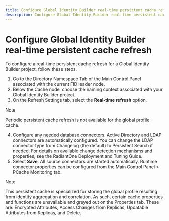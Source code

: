 ```yaml
---
title: Configure Global Identity Builder real-time persistent cache refresh
description: Configure Global Identity Builder real-time persistent cache refresh
---
```


# Configure Global Identity Builder real-time persistent cache refresh

To configure a real-time persistent cache refresh for a Global Identity Builder project, follow these steps.

1. Go to the Directory Namespace Tab of the Main Control Panel associated with the current FID leader node.
2. Below the Cache node, choose the naming context associated with your Global Identity Builder project.
3. On the Refresh Settings tab, select the **Real-time refresh** option.

>[!note]
>Periodic persistent cache refresh is not available for the global profile cache.

4. Configure any needed database connectors. Active Directory and LDAP connectors are automatically configured. You can change the LDAP connector type from Changelog (the default) to Persistent Search if needed. For details on available change detection mechanisms and properties, see the RadiantOne Deployment and Tuning Guide.
5. Select **Save**. All source connectors are started automatically. Runtime connector properties can be configured from the Main Control Panel > PCache Monitoring tab.

>[!note]
>This persistent cache is specialized for storing the global profile resulting from identity aggregation and correlation. As such, certain cache properties and functions are unavailable and greyed out on the Properties tab. These are: Encrypted Attributes, Access Changes from Replicas, Updatable Attributes from Replicas, and Delete.
